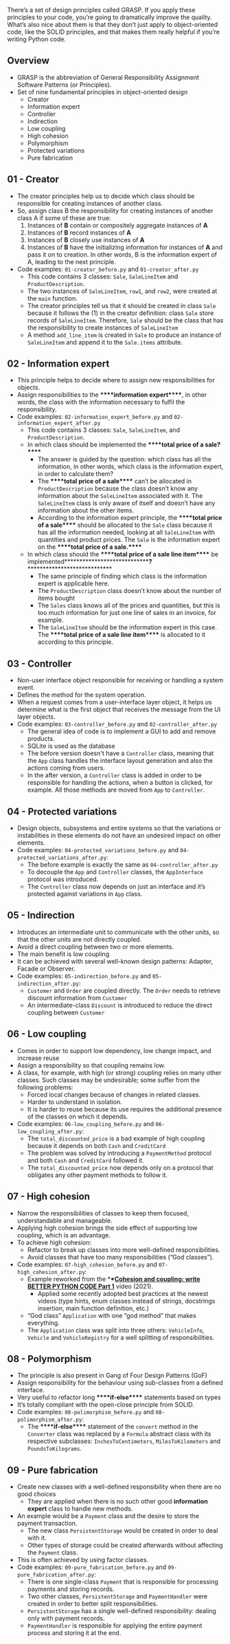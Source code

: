 There’s a set of design principles called GRASP. If you apply these principles to your code, you’re going to dramatically improve the quality. What’s also nice about them is that they don’t just apply to object-oriented code, like the SOLID principles, and that makes them really helpful if you’re writing Python code.

## Overview

- GRASP is the abbreviation of General Responsibility Assignment Software Patterns (or Principles).
- Set of nine fundamental principles in object-oriented design
  - Creator
  - Information expert
  - Controller
  - Indirection
  - Low coupling
  - High cohesion
  - Polymorphism
  - Protected variations
  - Pure fabrication

## 01 - Creator

- The creator principles help us to decide which class should be responsible for creating instances of another class.
- So, assign class B the responsibility for creating instances of another class A if some of these are true:
  1. Instances of **B** contain or compositely aggregate instances of **A**
  2. Instances of **B** record instances of **A**
  3. Instances of **B** closely use instances of **A**
  4. Instances of **B** have the initializing information for instances of **A** and pass it on to creation. In other words, B is the information expert of A, leading to the next principle.
- Code examples: `01-creator_before.py` and `01-creator_after.py`
  - This code contains 3 classes: `Sale`, `SaleLineItem` and `ProductDescription`.
  - The two instances of `SaleLineItem`, `row1`, and `row2`, were created at the `main` function.
  - The creator principles tell us that it should be created in class `Sale` because it follows the (1) in the creator definition: class `Sale` store records of `SaleLineItem`. Therefore, `Sale` should be the class that has the responsibility to create instances of `SaleLineItem`
  - A method `add_line_item` is created in `Sale` to produce an instance of `SaleLineItem` and append it to the `Sale.items` attribute.

## 02 - Information expert

- This principle helps to decide where to assign new responsibilities for objects.
- Assign responsibilities to the ****************\*\*\*\*****************information expert****************\*\*\*\*****************, in other words, the class with the information necessary to fulfil the responsibility.
- Code examples: `02-information_expert_before.py` and `02-information_expert_after.py`
  - This code contains 3 classes: `Sale`, `SaleLineItem`, and `ProductDescription`.
  - In which class should be implemented the ************************\*\*\*\*************************total price of a sale?************************\*\*\*\*************************
    - The answer is guided by the question: which class has all the information, in other words, which class is the information expert, in order to calculate them?
    - The ************************\*\*\*\*************************total price of a sale************************\*\*\*\************************* can’t be allocated in `ProductDescription` because the class doesn’t know any information about the `SaleLineItem` associated with it. The `SaleLineItem` class is only aware of itself and doesn’t have any information about the other items.
    - According to the information expert principle, the ************************\*\*\*\*************************total price of a sale************************\*\*\*\************************* should be allocated to the `Sale` class because it has all the information needed, looking at all `SaleLineItem` with quantities and product prices. The `Sale` is the information expert on the ************************\*\*\*\*************************total price of a sale.************************\*\*\*\*************************
  - In which class should the ************************\*\*\*\*************************total price of a sale line item************************\*\*\*\************************* be implemented************************\*\*\*\*************************?************************\*\*\*\*************************
    - The same principle of finding which class is the information expert is applicable here.
    - The `ProductDescription` class doesn’t know about the number of items bought
    - The `Sales` class knows all of the prices and quantities, but this is too much information for just one line of sales in an invoice, for example.
    - The `SaleLineItem` should be the information expert in this case. The ************************\*\*\*\*************************total price of a sale line item************************\*\*\*\************************* is allocated to it according to this principle.

## 03 - Controller

- Non-user interface object responsible for receiving or handling a system event.
- Defines the method for the system operation.
- When a request comes from a user-interface layer object, it helps us determine what is the first object that receives the message from the UI layer objects.
- Code examples: `03-controller_before.py` and `02-controller_after.py`
  - The general idea of code is to implement a GUI to add and remove products.
  - SQLite is used as the database
  - The before version doesn't have a `Controller` class, meaning that the `App` class handles the interface layout generation and also the actions coming from users.
  - In the after version, a `Controller` class is added in order to be responsible for handling the actions, when a button is clicked, for example. All those methods are moved from `App` to `Controller`.

## 04 - Protected variations

- Design objects, subsystems and entire systems so that the variations or instabilities in these elements do not have an undesired impact on other elements.
- Code examples: `04-protected_variations_before.py` and `04-protected_variations_after.py`:
  - The before example is exactly the same as `04-controller_after.py`
  - To decouple the `App` and `Controller` classes, the `AppInterface` protocol was introduced.
  - The `Controller` class now depends on just an interface and it’s protected against variations in `App` class.

## 05 - Indirection

- Introduces an intermediate unit to communicate with the other units, so that the other units are not directly coupled.
- Avoid a direct coupling between two or more elements.
- The main benefit is low coupling
- It can be achieved with several well-known design patterns: Adapter, Facade or Observer.
- Code examples: `05-indirection_before.py` and `05-indirection_after.py`:
  - `Customer` and `Order` are coupled directly. The `Order` needs to retrieve discount information from `Customer`
  - An intermediate-class `Discount` is introduced to reduce the direct coupling between `Customer`

## 06 - Low coupling

- Comes in order to support low dependency, low change impact, and increase reuse
- Assign a responsibility so that coupling remains low.
- A class, for example, with high (or strong) coupling relies on many other classes. Such classes may be undesirable; some suffer from the following problems:
  - Forced local changes because of changes in related classes.
  - Harder to understand in isolation.
  - It is harder to reuse because its use requires the additional presence of the classes on which it depends.
- Code examples: `06-low_coupling_before.py` and `06-low_coupling_after.py`:
  - The `total_discounted_price` is a bad example of high coupling because it depends on both `Cash` and `CreditCard`
  - The problem was solved by introducing a `PaymentMethod` protocol and both `Cash` and `CreditCard` followed it.
  - The `total_discounted_price` now depends only on a protocol that obligates any other payment methods to follow it.

## 07 - High cohesion

- Narrow the responsibilities of classes to keep them focused, understandable and manageable.
- Applying high cohesion brings the side effect of supporting low coupling, which is an advantage.
- To achieve high cohesion:
  - Refactor to break up classes into more well-defined responsibilities.
  - Avoid classes that have too many responsibilities (”God classes”).
- Code examples: `07-high_cohesion_before.py` and `07-high_cohesion_after.py`:
  - Example reworked from the \***\*[Cohesion and coupling: write BETTER PYTHON CODE Part 1](https://www.youtube.com/watch?v=eiDyK_ofPPM&t=1185s)** vídeo (2021).
    - Applied some recently adopted best practices at the newest videos (type hints, enum classes instead of strings, docstrings insertion, main function definition, etc.)
  - “God class” `Application` with one “god method” that makes everything.
  - The `Application` class was split into three others: `VehicleInfo`, `Vehicle` and `VehicleRegistry` for a well splitting of responsibilities.

## 08 - Polymorphism

- The principle is also present in Gang of Four Design Patterns (GoF)
- Assign responsibility for the behaviour using sub-classes from a defined interface.
- Very useful to refactor long **\*\*\*\***if-else**\*\*\*\*** statements based on types
- It’s totally compliant with the open-close principle from SOLID.
- Code examples: `08-polimorphism_before.py` and `08-polimorphism_after.py`:
  - The **\*\*\*\***if-else**\*\*\*\*** statement of the `convert` method in the `Converter` class was replaced by a `Formula` abstract class with its respective subclasses: `InchesToCentimeters`, `MilesToKilometers` and `PoundsToKilograms`.

## 09 - Pure fabrication

- Create new classes with a well-defined responsibility when there are no good choices
  - They are applied when there is no such other good **information expert** class to handle new methods.
- An example would be a `Payment` class and the desire to store the payment transaction.
  - The new class `PersistentStorage` would be created in order to deal with it.
  - Other types of storage could be created afterwards without affecting the `Payment` class.
- This is often achieved by using factor classes.
- Code examples: `09-pure_fabrication_before.py` and `09-pure_fabrication_after.py`:
  - There is one single-class `Payment` that is responsible for processing payments and storing records.
  - Two other classes, `PersistentStorage` and `PaymentHandler` were created in order to better split responsibilities.
  - `PersistentStorage` has a single well-defined responsibility: dealing only with payment records.
  - `PaymentHandler` is responsible for applying the entire payment process and storing it at the end.
